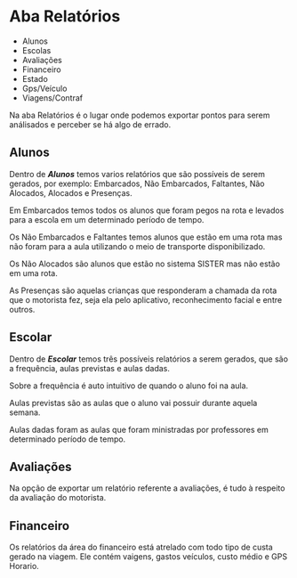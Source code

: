 # Aba Relatórios
* Alunos
* Escolas
* Avaliações
* Financeiro
* Estado
* Gps/Veículo
* Viagens/Contraf

Na aba Relatórios é o lugar onde podemos exportar pontos para serem análisados e perceber se há algo de errado.

## Alunos

Dentro de ***Alunos*** temos varios relatórios que são possíveis de serem gerados, por exemplo: Embarcados, Não Embarcados, Faltantes, Não Alocados, Alocados e Presenças.

Em Embarcados temos todos os alunos que foram pegos na rota e levados para a escola em um determinado período de tempo.

Os Não Embarcados e Faltantes temos alunos que estão em uma rota mas não foram para a aula utilizando o meio de transporte disponibilizado.

Os Não Alocados são alunos que estão no sistema SISTER mas não estão em uma rota.

As Presenças são aquelas crianças que responderam a chamada da rota que o motorista fez, seja ela pelo aplicativo, reconhecimento facial e entre outros. 

## Escolar

Dentro de ***Escolar*** temos três possíveis relatórios a serem gerados, que são a frequência, aulas previstas e aulas dadas.

Sobre a frequência é auto intuitivo de quando o aluno foi na aula.

Aulas previstas são as aulas que o aluno vai possuir durante aquela semana.

Aulas dadas foram as aulas que foram ministradas por professores em determinado período de tempo.

## Avaliações

Na opção de exportar um relatório referente a avaliações, é tudo à respeito da avaliação do motorista.


## Financeiro

Os relatórios da área do financeiro está atrelado com todo tipo de custa gerado na viagem. Ele contém vaigens, gastos veículos, custo médio e GPS Horario.

